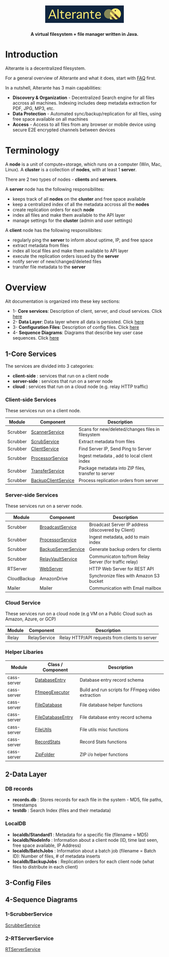 <h1 align="center">
  <br>
  <img src="https://github.com/sync-different/.github/blob/main/alt-logo.png" alt="Alterante Core" width="250">
</h1>
<h4 align="center">A virtual filesystem + file manager written in Java.
</h4>

# Introduction

Alterante is a decentralized filesystem.

For a general overview of Alterante and what it does, start with [FAQ](https://www.hivebot.co/faq.html) first.

In a nutshell, Alterante has 3 main capabilities:

* **Discovery & Organization** - Decentralized Search engine for all files accross all machines. Indexing includes deep metadata extraction for PDF, JPG, MP3, etc.
* **Data Protection** - Automated sync/backup/replication for all files, using free space available on all machines
* **Access** - Access to all files from any browser or mobile device using secure E2E encrypted channels between devices

# Terminology

A **node** is a unit of compute+storage, which runs on a computer (Win, Mac, Linux). A **cluster** is a collection of **nodes**, with at least 1 **server**.

There are 2 two types of nodes - **clients** and **servers**. 

A **server** node has the following responsibilites:

* keeps track of all **nodes** on the **cluster** and free space available
* keep a centralized index of all the metadata accross all the **nodes**
* create replication orders for each **node**
* index all files and make them available to the API layer
* manage settings for the **cluster** (admin and user settings)

A **client** node has the following responsilibites:

* regularly ping the **server** to inform about uptime, IP, and free space
* extract metadata from files
* index all local files and make them available to API layer
* execute the replication orders issued by the **server**
* notify server of new/changed/deleted files
* transfer file metadata to the **server**

# Overview

Alt documentation is organized into these key sections:

* 1- **Core services**: Description of client, server, and cloud services. Click [here](#core-services)
* 2- **Data Layer**: Data layer where all data is persisted. Click [here](#data-layer)
* 3- **Configuration Files**: Description of config files. Click [here](#config-files)
* 4- **Sequence Diagrams**: Diagrams that describe key user case sequences. Click [here](#diagrams)

## <a name="core-services"></a>1-Core Services

The services are divided into 3 categories:

* **client-side** : services that run on a client node
* **server-side** : services that run on a server node
* **cloud** : services that run on a cloud node (e.g. relay HTTP traffic) 

### Client-side Services

These services run on a client node.

Module   | Component           | Description
---------| --------------      | -------------
Scrubber | [ScannerService](ScannerService.md)           | Scans for new/deleted/changes files in filesystem
Scrubber | [ScrubService](ScrubService.md)               | Extract metadata from files
Scrubber | [ClientService](ClientService.md)             | Find Server IP, Send Ping to Server
Scrubber | [ProcessorService](ProcessorService.md)       | Ingest metadata , add to local client index
Scrubber | [TransferService](TransferService.md)         | Package metadata into ZIP files, transfer to server
Scrubber | [BackupClientService](BackupClientService.md) | Process replication orders from server

### Server-side Services

These services run on a server node.

Module      | Component           | Description
----------- | -----------------   | -------------
Scrubber    | [BroadcastService](BroadcastService.md)                        | Broadcast Server IP address (discovered by Client)
Scrubber    | [ProcessorService](ProcessorService.md) | Ingest metadata, add to main index
Scrubber    | [BackupServerService](BackupServerService.md)                     | Generate backup orders for clients
Scrubber    | [RelayVaultService](RelayVaultService.md)                     | Communicaton to/from Relay Server (for traffic relay)
RTServer    | [WebServer](WebServer.md)                               | HTTP Web Server for REST API
CloudBackup | AmazonDrive                             | Synchronize files with Amazon S3 bucket
Mailer      | Mailer                                  | Communication with Email mailbox

### Cloud Service

These services run on a cloud node (e.g VM on a Public Cloud such as Amazon, Azure, or GCP)

Module    | Component             | Description
--------- | --------------        | -------------
Relay     | RelayService          | Relay HTTP/API requests from clients to server


### Helper Libaries

Module      | Class / Component         | Description
----------- | -----------------   		| -------------
cass-server | [DatabaseEntry](DatabaseEntry.md)	 			| Database entry record schema
cass-server | [FfmpegExecutor](FfmpegExecutor.md) 				| Build and run scripts for FFmpeg video extraction
cass-server | [FileDatabase](FileDatabase.md)   				| File database helper functions
cass-server | [FileDatabaseEntry](FileDatabaseEntry.md)  		 	| File database entry record schema
cass-server | [FileUtils](FileUtils.md)   					| File utils misc functions
cass-server | [RecordStats](RecordStats.md) 					| Record Stats functions
cass-server | [ZipFolder](ZipFolder.md)   					| ZIP i/o helper functions

## <a name="data-layer"></a>2-Data Layer

### DB records
* **records.db** : Stores records for each file in the system - MD5, file paths, timestamps
* **testdb** : Search Index (files and their metadata)

### LocalDB
* **localdb/Standard1** : Metadata for a specific file (filename = MD5)
* **localdb/NodeInfo**  : Information about a client node (ID, time last seen, free space available, IP Address)
* **localdb/BatchJobs** : Information about a batch job (filename = Batch ID): Number of files, # of metadata inserts
* **localdb/BackupJobs** : Replication orders for each client node (what files to distribute in each client)


## <a name="config-files"></a>3-Config Files

## <a name="diagrams"></a>4-Sequence Diagrams

### 1-ScrubberService
[ScrubberService](ScrubberService.md)

### 2-RTServerService
[RTServerService](RTServerService.md)
